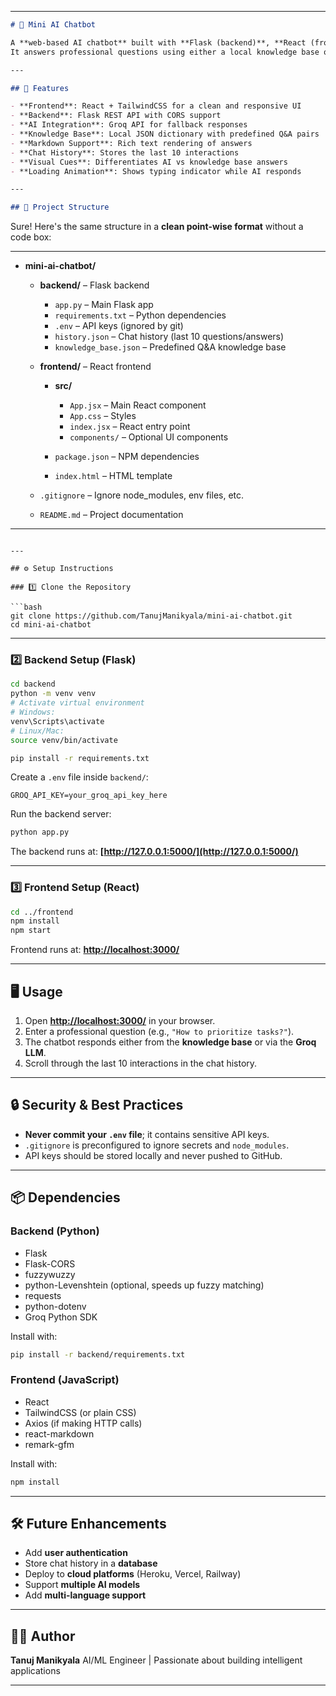 
---

```markdown
# 🤖 Mini AI Chatbot

A **web-based AI chatbot** built with **Flask (backend)**, **React (frontend)**, and **Groq API** for LLM responses.  
It answers professional questions using either a local knowledge base or AI fallback, with **chat history** and **markdown-rendered responses**.

---

## 🚀 Features

- **Frontend**: React + TailwindCSS for a clean and responsive UI  
- **Backend**: Flask REST API with CORS support  
- **AI Integration**: Groq API for fallback responses  
- **Knowledge Base**: Local JSON dictionary with predefined Q&A pairs  
- **Markdown Support**: Rich text rendering of answers  
- **Chat History**: Stores the last 10 interactions  
- **Visual Cues**: Differentiates AI vs knowledge base answers  
- **Loading Animation**: Shows typing indicator while AI responds  

---

## 📂 Project Structure

```

Sure! Here's the same structure in a **clean point-wise format** without a code box:

---

* **mini-ai-chatbot/**

  * **backend/** – Flask backend

    * `app.py` – Main Flask app
    * `requirements.txt` – Python dependencies
    * `.env` – API keys (ignored by git)
    * `history.json` – Chat history (last 10 questions/answers)
    * `knowledge_base.json` – Predefined Q&A knowledge base
  * **frontend/** – React frontend

    * **src/**

      * `App.jsx` – Main React component
      * `App.css` – Styles
      * `index.jsx` – React entry point
      * `components/` – Optional UI components
    * `package.json` – NPM dependencies
    * `index.html` – HTML template
  * `.gitignore` – Ignore node_modules, env files, etc.
  * `README.md` – Project documentation

---



````

---

## ⚙️ Setup Instructions

### 1️⃣ Clone the Repository

```bash
git clone https://github.com/TanujManikyala/mini-ai-chatbot.git
cd mini-ai-chatbot
````

---

### 2️⃣ Backend Setup (Flask)

```bash
cd backend
python -m venv venv
# Activate virtual environment
# Windows:
venv\Scripts\activate
# Linux/Mac:
source venv/bin/activate

pip install -r requirements.txt
```

Create a `.env` file inside `backend/`:

```
GROQ_API_KEY=your_groq_api_key_here
```

Run the backend server:

```bash
python app.py
```

The backend runs at: **[http://127.0.0.1:5000/](http://127.0.0.1:5000/)**

---

### 3️⃣ Frontend Setup (React)

```bash
cd ../frontend
npm install
npm start
```

Frontend runs at: **[http://localhost:3000/](http://localhost:3000/)**

---

## 🖥️ Usage

1. Open **[http://localhost:3000/](http://localhost:3000/)** in your browser.
2. Enter a professional question (e.g., `"How to prioritize tasks?"`).
3. The chatbot responds either from the **knowledge base** or via the **Groq LLM**.
4. Scroll through the last 10 interactions in the chat history.

---

## 🔒 Security & Best Practices

* **Never commit your `.env` file**; it contains sensitive API keys.
* `.gitignore` is preconfigured to ignore secrets and `node_modules`.
* API keys should be stored locally and never pushed to GitHub.

---

## 📦 Dependencies

### Backend (Python)

* Flask
* Flask-CORS
* fuzzywuzzy
* python-Levenshtein (optional, speeds up fuzzy matching)
* requests
* python-dotenv
* Groq Python SDK

Install with:

```bash
pip install -r backend/requirements.txt
```

### Frontend (JavaScript)

* React
* TailwindCSS (or plain CSS)
* Axios (if making HTTP calls)
* react-markdown
* remark-gfm

Install with:

```bash
npm install
```

---

## 🛠️ Future Enhancements

* Add **user authentication**
* Store chat history in a **database**
* Deploy to **cloud platforms** (Heroku, Vercel, Railway)
* Support **multiple AI models**
* Add **multi-language support**

---

## 👨‍💻 Author

**Tanuj Manikyala**
AI/ML Engineer | Passionate about building intelligent applications

---

```




